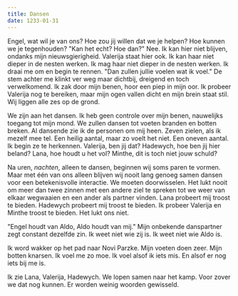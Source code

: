 ```yaml
---
title: Dansen
date: 1233-01-31
---
```

Engel, wat wil je van ons? Hoe zou jij willen dat we je helpen? Hoe kunnen we je tegenhouden? "Kan het echt? Hoe dan?"
Nee. Ik kan hier niet blijven, ondanks mijn nieuwsgierigheid. Valerija staat hier ook. Ik kan haar niet dieper in de nesten werken. Ik mag haar niet dieper in de nesten werken. Ik draai me om en begin te rennen.
"Dan zullen jullie voelen wat ik voel." De stem achter me klinkt ver weg maar dichtbij, dreigend en toch verwelkomend. Ik zak door mijn benen, hoor een piep in mijn oor. Ik probeer Valerija nog te bereiken, maar mijn ogen vallen dicht en mijn brein staat stil. Wij liggen alle zes op de grond.

We zijn aan het dansen. Ik heb geen controle over mijn benen, nauwelijks toegang tot mijn mond. We zullen dansen tot voeten branden en botten breken. Al dansende zie ik de personen om mij heen. Zeven zielen, als ik mezelf mee tel. Een heilig aantal, maar zo voelt het niet. Een oneven aantal. Ik begin ze te herkennen. Valerija, ben jij dat? Hadewych, hoe ben jij hier beland? Lana, hoe houdt u het vol? Minthe, dit is toch niet jouw schuld?

Na uren, *nachten*, alleen te dansen, beginnen wij soms paren te vormen. Maar met één van ons alleen blijven wij nooit lang genoeg samen dansen voor een betekenisvolle interactie. We moeten doorwisselen. Het lukt nooit om meer dan twee zinnen met een andere ziel te spreken tot we weer van elkaar wegwaaien en een ander als partner vinden. Lana probeert mij troost te bieden. Hadewych probeert mij troost te bieden. Ik probeer Valerija en Minthe troost te bieden. Het lukt ons niet.

"Engel houdt van Aldo, Aldo houdt van mij." Mijn onbekende danspartner zegt constant dezelfde zin. Ik weet niet wie zij is. Ik weet niet wie Aldo is.

Ik word wakker op het pad naar Novi Parzke. Mijn voeten doen zeer. Mijn botten knarsen. Ik voel me zo moe. Ik voel alsof ik iets mis. En alsof er nog iets bij me is.

Ik zie Lana, Valerija, Hadewych. We lopen samen naar het kamp. Voor zover we dat nog kunnen. Er worden weinig woorden gewisseld.